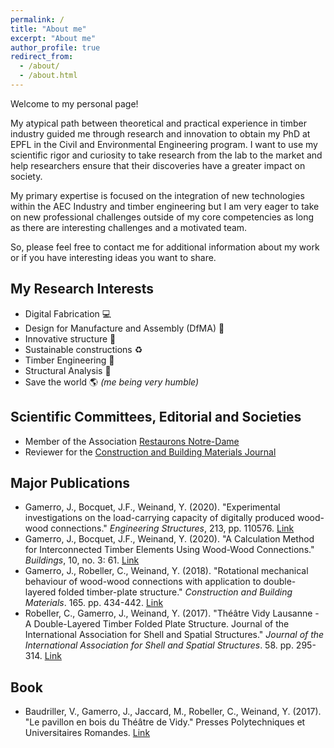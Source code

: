 ```yaml
---
permalink: /
title: "About me"
excerpt: "About me"
author_profile: true
redirect_from:
  - /about/
  - /about.html
---
```


Welcome to my personal page!

My atypical path between theoretical and practical experience in timber industry guided me through research and innovation to obtain my PhD at EPFL in the Civil and Environmental Engineering program. I want to use my scientific rigor and curiosity to take research from the lab to the market and help researchers ensure that their discoveries have a greater impact on society.

My primary expertise is focused on the integration of new technologies within the AEC Industry and timber engineering but I am very eager to take on new professional challenges outside of my core competencies as long as there are interesting challenges and a motivated team.

So, please feel free to contact me for additional information about my work or if you have interesting ideas you want to share.

<!---
[Also available in PDF format here.](http://gamerro.github.io/files/ResumeJulienGamerro.pdf)


I am Julien, an engineer and PhD at [EPFL](https://www.epfl.ch/index.en.html). I am working at the laboratory for timber constructions [IBOIS](https://ibois.epfl.ch) since 2016 and I am also part of the National Centre of Competence in Research for Digital Fabrication [NCCR dfab](http://www.dfab.ch) since November 2017.

I am a passionate scientist specialized in timber engineering and I want to share my knowledge and experience to create a sustainable built environment for our future. My atypical path and practical experience in timber industry has guided me through research to explore the wide range of possibilities in wood construction. My expertise is also focused on the integration of new technologies within the AEC Industry because it will disrupt the way we think and build.

Moreover, I am very curious and I stay informed about society, policy and global context in which we are evolving. Therefore, I stay open to new challenges outside of my primary competences as long as there are interesting problems to solve and a motivated team.
-->


My Research Interests
------
* Digital Fabrication 💻
* Design for Manufacture and Assembly (DfMA) 🔨
* Innovative structure 🗼
* Sustainable constructions ♻
* Timber Engineering 🌲
* Structural Analysis 🔬
* Save the world 🌎 *(me being very humble)*

Scientific Committees, Editorial and Societies
------
* Member of the Association [Restaurons Notre-Dame](https://www.restorenotredame.paris)
* Reviewer for the [Construction and Building Materials Journal](https://www.journals.elsevier.com/construction-and-building-materials)


Major Publications
------
* Gamerro, J., Bocquet, J.F., Weinand, Y. (2020). "Experimental investigations on the load-carrying capacity of digitally produced wood-wood connections." *Engineering Structures*, 213, pp. 110576. [Link](https://gamerro.github.io/publication/ESconnections2020)
* Gamerro, J., Bocquet, J.F., Weinand, Y. (2020). "A Calculation Method for Interconnected Timber Elements Using Wood-Wood Connections." *Buildings*, 10, no. 3: 61. [Link](https://gamerro.github.io/publication/BuildingsCalculation)
* Gamerro, J., Robeller, C., Weinand, Y. (2018). "Rotational mechanical behaviour of wood-wood connections with application to double-layered folded timber-plate structure." *Construction and Building Materials*. 165. pp. 434-442. [Link](https://gamerro.github.io/publication/VidyRotational)
* Robeller, C., Gamerro, J., Weinand, Y. (2017). "Théâtre Vidy Lausanne - A Double-Layered Timber Folded Plate Structure. Journal of the International Association for Shell and Spatial Structures." *Journal of the International Association for Shell and Spatial Structures*. 58. pp. 295-314. [Link](https://gamerro.github.io/publication/VidyIASS)

Book
------
*  Baudriller, V., Gamerro, J., Jaccard, M., Robeller, C., Weinand, Y. (2017). "Le pavillon en bois du Théâtre de Vidy." Presses Polytechniques et Universitaires Romandes. [Link](https://gamerro.github.io/publication/VidyBook)
